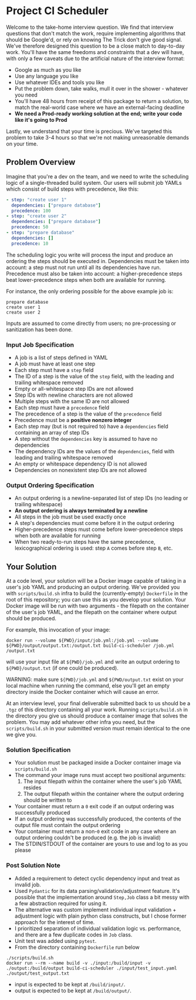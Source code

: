Project CI Scheduler
=====================
Welcome to the take-home interview question. We find that interview questions that don't match the work, require implementing algorithms that should be Google'd, or rely on knowing The Trick don't give good signal. We've therefore designed this question to be a close match to day-to-day work. You'll have the same freedoms and constraints that a dev will have, with only a few caveats due to the artificial nature of the interview format:

- Google as much as you like
- Use any language you like
- Use whatever IDEs and tools you like
- Put the problem down, take walks, mull it over in the shower - whatever you need
- You'll have 48 hours from receipt of this package to return a solution, to match the real-world case where we have an external-facing deadline
- **We need a Prod-ready working solution at the end; write your code like it's going to Prod**

Lastly, we understand that your time is precious. We've targeted this problem to take 3-4 hours so that we're not making unreasonable demands on your time.

Problem Overview
----------------
Imagine that you're a dev on the team, and we need to write the scheduling logic of a single-threaded build system. Our users will submit job YAMLs which consist of build steps with precedence, like this:

```yaml
- step: "create user 1"
  dependencies: ["prepare database"]
  precedence: 100
- step: "create user 2"
  dependencies: ["prepare database"]
  precedence: 50
- step: "prepare database"
  dependencies: []
  precedence: 10
```

The scheduling logic you write will process the input and produce an ordering the steps should be executed in. Dependencies must be taken into account: a step must not run until all its dependencies have run. Precedence must also be taken into account: a higher-precedence steps beat lower-precedence steps when both are available for running.

For instance, the only ordering possible for the above example job is:

```
prepare database
create user 1
create user 2
```

Inputs are assumed to come directly from users; no pre-processing or sanitization has been done.

### Input Job Specification

- A job is a list of steps defined in YAML
- A job must have at least one step
- Each step must have a `step` field
- The ID of a step is the value of the `step` field, with the leading and trailing whitespace removed
- Empty or all-whitespace step IDs are not allowed
- Step IDs with newline characters are not allowed
- Multiple steps with the same ID are not allowed
- Each step must have a `precedence` field
- The precedence of a step is the value of the `precedence` field
- Precedence must be a **positive nonzero integer**
- Each step may (but is not required to) have a `dependencies` field containing an array of step IDs
- A step without the `dependencies` key is assumed to have no dependencies
- The dependency IDs are the values of the `dependencies`, field with leading and trailing whitespace removed
- An empty or whitespace dependency ID is not allowed
- Dependencies on nonexistent step IDs are not allowed

### Output Ordering Specification

- An output ordering is a newline-separated list of step IDs (no leading or trailing whitespace)
- **An output ordering is always terminated by a newline**
- All steps in the job must be used exactly once
- A step's dependencies must come before it in the output ordering
- Higher-precedence steps must come before lower-precedence steps when both are available for running
- When two ready-to-run steps have the same precedence, lexicographical ordering is used: step `A` comes before step `B`, etc.

Your Solution
-------------
At a code level, your solution will be a Docker image capable of taking in a user's job YAML and 
producing an output ordering. We've provided you with `scripts/build.sh` infra to build the 
(currently-empty) `Dockerfile` in the root of this repository; you can use this as you develop your solution. 
Your Docker image will be run with two arguments - the filepath on the container of the user's job YAML, 
and the filepath on the container where output should be produced.

For example, this invocation of your image:

```
docker run --volume ${PWD}/input/job.yml:/job.yml --volume ${PWD}/output/output.txt:/output.txt build-ci-scheduler /job.yml /output.txt
```

will use your input file at `${PWD}/job.yml` and write an output ordering to `${PWD}/output.txt` (if one could be produced).

WARNING: make sure `${PWD}/job.yml` and `${PWD/output.txt` exist on your local machine when running the command, 
else you'll get an empty directory inside the Docker container which will cause an error.

At an interview level, your final deliverable submitted back to us should be a `.tgz` of this directory 
containing all your work. Running `scripts/build.sh` in the directory you give us should 
produce a container image that solves the problem. You may add whatever other infra you need, 
but the `scripts/build.sh` in your submitted version must remain identical to the one we give you.

### Solution Specification
- Your solution must be packaged inside a Docker container image via `scripts/build.sh`
- The command your image runs must accept two positional arguments:
    1. The input filepath within the container where the user's job YAML resides
    1. The output filepath within the container where the output ordering should be written to
- Your container must return a `0` exit code if an output ordering was successfully produced
- If an output ordering was successfully produced, the contents of the output file must contain the output ordering
- Your container must return a non-`0` exit code in any case where an output ordering couldn't be produced (e.g. the job is invalid)
- The STDIN/STDOUT of the container are yours to use and log to as you please

### Post Solution Note
- Added a requirement to detect cyclic dependency input and treat as invalid job.
- Used `Pydantic` for its data parsing/validation/adjustment feature. It's possible that the implementation around `Step,Job` class a bit messy with a few abstraction required for using it.
- The alternative was custom implement individual input validation + adjustment logic with plain python class constructs, but I chose former approach for the interest of time.
- I prioritized separation of individual validation logic vs. performance, and there are a few duplicate codes in `Job` class.
- Unit test was added using `pytest`.
- From the directory containing `Dockerfile` run below
```
./scripts/build.sh
docker run --rm --name build -v ./input:/build/input -v ./output:/build/output build-ci-scheduler ./input/test_input.yaml ./output/test_output.txt 
```
- input is expected to be kept at `/build/input/`.
- output is expected to be kept at `/build/output/`.
